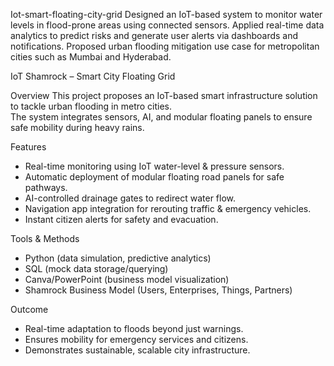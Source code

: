  Iot-smart-floating-city-grid
Designed an IoT-based system to monitor water levels in flood-prone areas using connected sensors. Applied real-time data analytics to predict risks and generate user alerts via dashboards and notifications. Proposed urban flooding mitigation use case for metropolitan cities such as Mumbai and Hyderabad.

 IoT Shamrock – Smart City Floating Grid

 Overview
This project proposes an IoT-based smart infrastructure solution to tackle urban flooding in metro cities.  
The system integrates sensors, AI, and modular floating panels to ensure safe mobility during heavy rains.

Features
- Real-time monitoring using IoT water-level & pressure sensors.
- Automatic deployment of modular floating road panels for safe pathways.
- AI-controlled drainage gates to redirect water flow.
- Navigation app integration for rerouting traffic & emergency vehicles.
- Instant citizen alerts for safety and evacuation.

Tools & Methods
- Python (data simulation, predictive analytics)
- SQL (mock data storage/querying)
- Canva/PowerPoint (business model visualization)
- Shamrock Business Model (Users, Enterprises, Things, Partners)

 Outcome
- Real-time adaptation to floods beyond just warnings.
- Ensures mobility for emergency services and citizens.
- Demonstrates sustainable, scalable city infrastructure.
